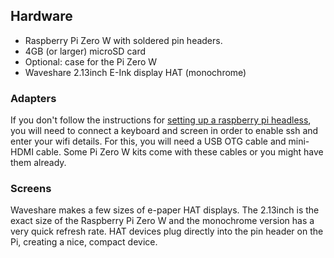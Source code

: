 
## Hardware
- Raspberry Pi Zero W with soldered pin headers.
- 4GB (or larger) microSD card
- Optional: case for the Pi Zero W
- Waveshare 2.13inch E-Ink display HAT (monochrome)

### Adapters
If you don't follow the instructions for [setting up a raspberry pi headless](https://www.raspberrypi.org/documentation/configuration/wireless/headless.md), you will need to connect a keyboard and screen in order to enable ssh and enter your wifi details.  For this, you will need a USB OTG cable and mini-HDMI cable.  Some Pi Zero W kits come with these cables or you might have them already.  

### Screens
Waveshare makes a few sizes of e-paper HAT displays.  The 2.13inch is the exact size of the Raspberry Pi Zero W and the monochrome version has a very quick refresh rate.  HAT devices plug directly into the pin header on the Pi, creating a nice, compact device.
